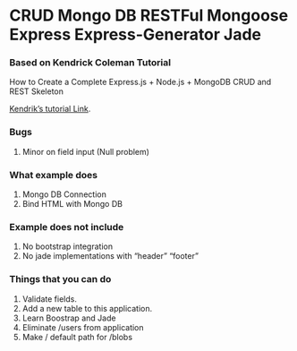 <H1>CRUD Mongo DB RESTFul Mongoose Express Express-Generator Jade</H2>

<H3>Based on Kendrick Coleman Tutorial</h3>

<p>How to Create a Complete Express.js + Node.js + MongoDB CRUD and REST Skeleton</p>

<a href="https://webdesign.tutsplus.com/tutorials/baking-bootstrap-snippets-with-jade--cms-22798">Kendrik’s tutorial Link</a>.</p>

<h3>Bugs</h3>
<ol>
<li>Minor on field input (Null problem)</li>
</ol>

<h3>What example does</h3>
<ol>
<li>Mongo DB Connection</li>
<li>Bind HTML with Mongo DB</li>
</ol>

<h3>Example does not include</h3>
<ol>
<li>No bootstrap integration</li>
<li>No jade implementations with “header” “footer”</li>
</ol>

<h3>Things that you can do</h3>
<ol>
<li>Validate fields.</li>
<li>Add a new table to this application.</li>
<li>Learn Boostrap and Jade</li>
<li>Eliminate /users from application</li>
<li>Make / default path for /blobs</li>
</ol>
